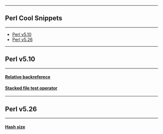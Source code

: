 ***
## Perl Cool Snippets
***

- [Perl v5.10](#v510)
- [Perl v5.26](#v526)

***
## Perl v5.10
***

#### [Relative backreferece](/v510/relative-backreference.pl)
#### [Stacked file test operator](/v510/stacked-file-test-operator.pl)

***
## Perl v5.26
***

#### [Hash size](/v526/hash-size.pl)
